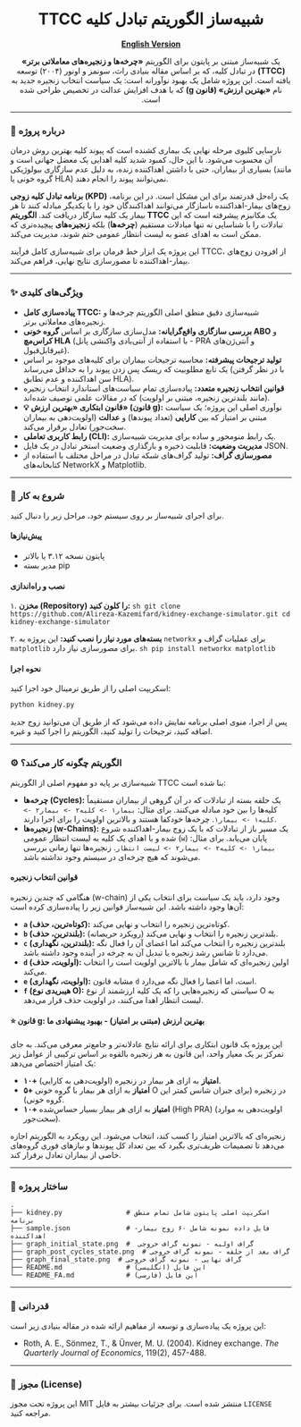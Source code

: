 <div dir="rtl" align="center">

# **شبیه‌ساز الگوریتم تبادل کلیه TTCC**

**[English Version](./README.md)**

یک شبیه‌ساز مبتنی بر پایتون برای الگوریتم **«چرخه‌ها و زنجیره‌های معاملاتی برتر» (TTCC)** در تبادل کلیه، که بر اساس مقاله بنیادی راث، سونمز و اونور (۲۰۰۴) توسعه یافته است. این پروژه شامل یک بهبود نوآورانه است: یک سیاست انتخاب زنجیره جدید به نام **«بهترین ارزش» (قانون g)** که با هدف افزایش عدالت در تخصیص طراحی شده است.

</div>

---

### **📖 درباره پروژه**

نارسایی کلیوی مرحله نهایی یک بیماری کشنده است که پیوند کلیه بهترین روش درمان آن محسوب می‌شود. با این حال، کمبود شدید کلیه اهدایی یک معضل جهانی است و بسیاری از بیماران، حتی با داشتن اهداکننده زنده، به دلیل عدم سازگاری بیولوژیکی (مانند گروه خونی یا HLA) نمی‌توانند پیوند را انجام دهند.

**برنامه تبادل کلیه زوجی (KPD)** یک راه‌حل قدرتمند برای این مشکل است. در این برنامه، زوج‌های بیمار-اهداکننده ناسازگار می‌توانند اهداکنندگان خود را با یکدیگر مبادله کنند تا هر بیمار یک کلیه سازگار دریافت کند. **الگوریتم TTCC** یک مکانیزم پیشرفته است که این تبادلات را با شناسایی نه تنها مبادلات مستقیم (**چرخه‌ها**) بلکه **زنجیره‌های** پیچیده‌تری که ممکن است به اهدای عضو به لیست انتظار عمومی ختم شوند، مدیریت می‌کند.

این پروژه یک ابزار خط فرمان برای شبیه‌سازی کامل فرآیند TTCC، از افزودن زوج‌های بیمار-اهداکننده تا مصورسازی نتایج نهایی، فراهم می‌کند.

---

### **✨ ویژگی‌های کلیدی**

- **پیاده‌سازی کامل TTCC:** شبیه‌سازی دقیق منطق اصلی الگوریتم چرخه‌ها و زنجیره‌های معاملاتی برتر.
- **بررسی سازگاری واقع‌گرایانه:** مدل‌سازی سازگاری بر اساس **گروه خونی ABO** و **کراس‌مچ HLA** (با استفاده از آنتی‌بادی واکنشی پانل - PRA و آنتی‌ژن‌های غیرقابل‌قبول).
- **تولید ترجیحات پیشرفته:** محاسبه ترجیحات بیماران برای کلیه‌های موجود بر اساس یک تابع مطلوبیت که ریسک پس زدن پیوند را به حداقل می‌رساند (با در نظر گرفتن سن اهداکننده و عدم تطابق HLA).
- **قوانین انتخاب زنجیره متعدد:** پیاده‌سازی تمام سیاست‌های استاندارد انتخاب زنجیره (مانند بلندترین زنجیره، مبتنی بر اولویت) که در مقالات علمی توصیف شده‌اند.
- **💡 قانون ابتکاری «بهترین ارزش» (قانون g):** نوآوری اصلی این پروژه؛ یک سیاست مبتنی بر امتیاز که بین **کارایی** (تعداد پیوندها) و **عدالت** (اولویت‌دهی به بیماران سخت‌جور) تعادل برقرار می‌کند.
- **رابط کاربری تعاملی (CLI):** یک رابط منومحور و ساده برای مدیریت شبیه‌سازی.
- **مدیریت وضعیت:** قابلیت ذخیره و بارگذاری وضعیت استخر تبادل در یک فایل JSON.
- **مصورسازی گراف:** تولید گراف‌های شبکه تبادل در مراحل مختلف با استفاده از کتابخانه‌های NetworkX و Matplotlib.

---

### **🚀 شروع به کار**

برای اجرای شبیه‌ساز بر روی سیستم خود، مراحل زیر را دنبال کنید.

#### **پیش‌نیازها**

- پایتون نسخه ۳.۱۲ یا بالاتر
- مدیر بسته pip

#### **نصب و راه‌اندازی**

۱. **مخزن (Repository) را کلون کنید:**
    ```sh
    git clone https://github.com/Alireza-Kazemifard/kidney-exchange-simulator.git
    cd kidney-exchange-simulator
    ```

۲. **بسته‌های مورد نیاز را نصب کنید:**
   این پروژه به `networkx` برای عملیات گراف و `matplotlib` برای مصورسازی نیاز دارد.
    ```sh
    pip install networkx matplotlib
    ```

#### **نحوه اجرا**

اسکریپت اصلی را از طریق ترمینال خود اجرا کنید:
```sh
python kidney.py
```
پس از اجرا، منوی اصلی برنامه نمایش داده می‌شود که از طریق آن می‌توانید زوج جدید اضافه کنید، ترجیحات را تولید کنید، الگوریتم را اجرا کنید و غیره.

---

### **⚙️ الگوریتم چگونه کار می‌کند؟**

شبیه‌سازی بر پایه دو مفهوم اصلی از الگوریتم TTCC بنا شده است:

- **چرخه‌ها (Cycles):** یک حلقه بسته از تبادلات که در آن گروهی از بیماران مستقیماً کلیه‌ها را بین خود مبادله می‌کنند. برای مثال: `بیمار۱ -> کلیه۲ -> بیمار۲ -> کلیه۱ -> بیمار۱`. چرخه‌ها خودکفا هستند و بالاترین اولویت را برای اجرا دارند.
- **زنجیره‌ها (w-Chains):** یک مسیر باز از تبادلات که با یک زوج بیمار-اهداکننده شروع شده و با اهدای یک کلیه به لیست انتظار عمومی (`w`) پایان می‌یابد. برای مثال: `بیمار۱ -> کلیه۲ -> بیمار۲ -> لیست انتظار`. زنجیره‌ها تنها زمانی بررسی می‌شوند که هیچ چرخه‌ای در سیستم وجود نداشته باشد.

#### **قوانین انتخاب زنجیره**

هنگامی که چندین زنجیره (w-chain) وجود دارد، باید یک سیاست برای انتخاب یکی از آن‌ها وجود داشته باشد. این شبیه‌ساز قوانین زیر را پیاده‌سازی کرده است:

- **`a` (کوتاه‌ترین، حذف):** کوتاه‌ترین زنجیره را انتخاب و نهایی می‌کند.
- **`b` (بلندترین، حذف):** بلندترین زنجیره را انتخاب و نهایی می‌کند (رویکرد حریصانه).
- **`c` (بلندترین، نگهداری):** بلندترین زنجیره را انتخاب می‌کند اما اعضای آن را فعال نگه می‌دارد تا شانس رشد زنجیره یا تبدیل آن به چرخه در آینده وجود داشته باشد.
- **`d` (اولویت، حذف):** اولین زنجیره‌ای که شامل بیمار با بالاترین اولویت است را انتخاب می‌کند.
- **`e` (اولویت، نگهداری):** مشابه قانون `d` است، اما اعضا را فعال نگه می‌دارد.
- **`f` (هیبریدی نوع O):** سیاستی که زنجیره‌هایی را که یک کلیه ارزشمند از نوع O به لیست انتظار اهدا می‌کنند، در اولویت حذف قرار می‌دهد.

#### **⭐ قانون g: بهترین ارزش (مبتنی بر امتیاز) - بهبود پیشنهادی ما**

این پروژه یک قانون ابتکاری برای ارائه نتایج عادلانه‌تر و جامع‌تر معرفی می‌کند. به جای تمرکز بر یک معیار واحد، این قانون به هر زنجیره بالقوه بر اساس ترکیبی از عوامل زیر یک امتیاز اختصاص می‌دهد:

- **۱۰+ امتیاز** به ازای هر بیمار در زنجیره (اولویت‌دهی به کارایی).
- **۵+ امتیاز** به ازای هر بیمار با گروه خونی O در زنجیره (برای جبران شانس کمتر این گروه خونی).
- **۱۰+ امتیاز** به ازای هر بیمار بسیار حساس‌شده (High PRA) (اولویت‌دهی به موارد سخت‌جور).

زنجیره‌ای که بالاترین امتیاز را کسب کند، انتخاب می‌شود. این رویکرد به الگوریتم اجازه می‌دهد تا تصمیمات ظریف‌تری بگیرد که بین تعداد کل پیوندها و نیازهای فوری گروه‌های خاصی از بیماران تعادل برقرار کند.

---

### **📂 ساختار پروژه**

```
.
├── kidney.py                # اسکریپت اصلی پایتون شامل تمام منطق برنامه
├── sample.json              # فایل داده نمونه شامل ۶۰ زوج بیمار-اهداکننده
├── graph_initial_state.png  #  گراف اولیه - نمونه گراف خروجی
├── graph_post_cycles_state.png  # گراف بعد از حلقه - نمونه گراف خروجی
├── graph_final_state.png  # گراف نهایی - نمونه گراف خروجی
├── README.md                # این فایل (انگلیسی)
└── README_FA.md             # این فایل (فارسی)
```

---

### **🙏 قدردانی**

این پروژه یک پیاده‌سازی و توسعه از مفاهیم ارائه شده در مقاله بنیادی زیر است:
- Roth, A. E., Sönmez, T., & Ünver, M. U. (2004). Kidney exchange. *The Quarterly Journal of Economics*, 119(2), 457-488.

---

### **📜 مجوز (License)**

این پروژه تحت مجوز MIT منتشر شده است. برای جزئیات بیشتر به فایل `LICENSE` مراجعه کنید.
